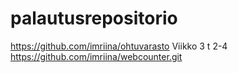 # palautusrepositorio

https://github.com/imriina/ohtuvarasto
Viikko 3 t 2-4
https://github.com/imriina/webcounter.git
